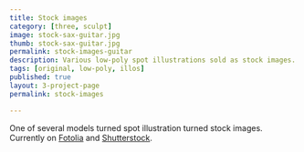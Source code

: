 ```yaml
---
title: Stock images
category: [three, sculpt]
image: stock-sax-guitar.jpg
thumb: stock-sax-guitar.jpg
permalink: stock-images-guitar
description: Various low-poly spot illustrations sold as stock images.
tags: [original, low-poly, illos]
published: true
layout: 3-project-page
permalink: stock-images

---
```

One of several models turned spot illustration turned stock images. 
Currently on [Fotolia](https://en.fotolia.com/p/206384133) and [Shutterstock](https://www.shutterstock.com/g/hicrista).